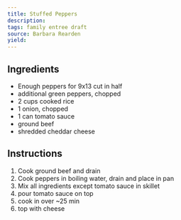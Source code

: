 ```yaml
---
title: Stuffed Peppers
description: 
tags: family entree draft
source: Barbara Rearden
yield: 
---
```

## Ingredients
- Enough peppers for 9x13 cut in half
- additional green peppers, chopped
- 2 cups cooked rice
- 1 onion, chopped
- 1 can tomato sauce
- ground beef
- shredded cheddar cheese

## Instructions
1. Cook ground beef and drain
2. Cook peppers in boiling water, drain and place in pan
3. Mix all ingredients except tomato sauce in skillet
4. pour tomato sauce on top
5. cook in over ~25 min
6. top with cheese
